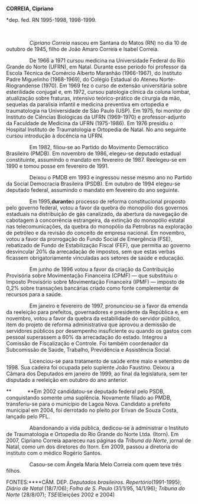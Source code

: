 **CORREIA, Cipriano**

\*dep. fed. RN 1995-1998, 1998-1999.

               

                *Cipriano Correia* nasceu em Santana do Matos (RN) no
dia 10 de outubro de 1945, filho de João Amaro Correia e Isabel Correia.

                De 1966 a 1971 cursou medicina na Universidade Federal
do Rio Grande do Norte (UFRN), em Natal. Durante esse período foi
professor da Escola Técnica de Comércio Alberto Maranhão (1966-1967), do
Instituto Padre Miguelinho (1968-1969), do Colégio Estadual do Ateneu
Norte-Riograndense (1970). Em 1969 fez o curso de extensão universitária
sobre esterilidade conjugal e, em 1972, cursou patologia clínica da
coluna lombar, atualização sobre fraturas, intensivo teórico-prático de
cirurgia da mão, sequelas da paralisia infantil e medicina preventiva em
ortopedia e traumatologia na Universidade de São Paulo (USP). Em 1975,
foi monitor do Instituto de Ciências Biológicas da UFRN (1969-1970) e
professor-adjunto da Faculdade de Medicina da UFRN (1975-1986). Em 1976
presidiu o Hospital Instituto de Traumatologia e Ortopedia de Natal. No
ano seguinte cursou introdução à docência na UFRN.

                Em 1982, filiou-se ao Partido do Movimento Democrático
Brasileiro (PMDB). Em novembro de 1986, elegeu-se deputado estadual
constituinte, assumindo o mandato em fevereiro de 1987. Reelegeu-se em
1990 e tomou posse em fevereiro de 1991.

                Deixou o PMDB em 1993 e ingressou nesse mesmo ano no
Partido da Social Democracia Brasileira (PSDB). Em outubro de 1994
elegeu-se deputado federal, assumindo o mandato em fevereiro do ano
seguinte.

                Em 1995,****durante****o processo de reforma
constitucional proposto pelo governo federal, votou a favor da quebra do
monopólio dos governos estaduais na distribuição de gás canalizado, da
abertura da navegação de cabotagem à concorrência estrangeira, da
extinção do monopólio estatal nas telecomunicações, da quebra do
monopólio da Petrobras na exploração de petróleo e da revisão do
conceito de empresa nacional. Em novembro, votou a favor da prorrogação
do Fundo Social de Emergência (FSE), rebatizado de Fundo de
Estabilização Fiscal (FEF), que permitia ao governo desvincular 20% da
arrecadação de impostos, sem que estas verbas ficassem obrigatoriamente
vinculadas aos setores de saúde e educação.

                Em junho de 1996 votou a favor da criação da
Contribuição Provisória sobre Movimentação Financeira (CPMF) — que
substituiu o Imposto Provisório sobre Movimentação Financeira (IPMF) —
imposto de 0,2% sobre transações bancárias criado como fonte
complementar de recursos para a saúde.

                Em janeiro e fevereiro de 1997, pronunciou-se a favor da
emenda da reeleição para prefeitos, governadores e presidente da
República e, em novembro, votou a favor da quebra da estabilidade do
servidor público, item do projeto de reforma administrativa que aprovou
a demissão de servidores públicos por desempenho insuficiente ou quando
os gastos com pessoal superassem a 60% da arrecadação do estado.
Integrou a Comissão de Fiscalização e Controle. Foi também coordenador
da Subcomissão de Saúde, Trabalho, Previdência e Assistência Social.

                Licenciou-se para tratamento de saúde entre maio e
setembro de 1998. Sua cadeira foi ocupada pelo suplente João Faustino.
Deixou a Câmara dos Deputados em janeiro de 1999, ao final da
legislatura, sem ter disputado a reeleição em outubro do ano anterior.

**           **Em 2002 candidatou-se deputado federal pelo PSDB,
conquistando somente uma suplência. Novamente filiado ao PMDB,
transferiu-se para o município de Lagoa Nova. Candidato a prefeito
municipal em 2004, foi derrotado no pleito por Erivan de Souza Costa,
lançado pelo PFL.

                Abandonando a vida pública, dedicou-se à administrar o
Instituto de Traumatologia e Ortopedia do Rio Grande do Norte Ltda.
(Itorn). Em 2007, Cipriano Correia apareceu nas páginas da *Tribuna do
Norte*, jornal de Natal, como um dos diretores do Itorn. Em 2009, passou
a diretoria do instituto com o médico Rogério Santos.

                Casou-se com Ângela Maria Melo Correia com quem teve
três filhos.

FONTES:****CÂM. DEP. *Deputados brasileiros. Repertório*(1991-1995);
*Diário de Natal* (18/7/06); *Folha de S. Paulo* (31/1/95, 14/1/96);
*Tribuna do Norte* (28/8/07); *TSE*(Eleições 2002 e 2004)

 
